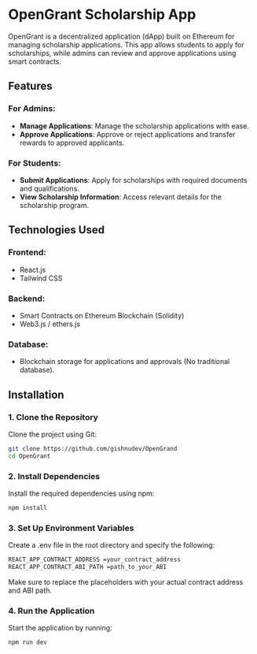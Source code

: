 # OpenGrant Scholarship App

OpenGrant is a decentralized application (dApp) built on Ethereum for managing scholarship applications. This app allows students to apply for scholarships, while admins can review and approve applications using smart contracts.

## Features

### For Admins:
- **Manage Applications**: Manage the scholarship applications with ease.
- **Approve Applications**: Approve or reject applications and transfer rewards to approved applicants.

### For Students:
- **Submit Applications**: Apply for scholarships with required documents and qualifications.
- **View Scholarship Information**: Access relevant details for the scholarship program.

## Technologies Used

### Frontend:
- React.js
- Tailwind CSS

### Backend:
- Smart Contracts on Ethereum Blockchain (Solidity)
- Web3.js / ethers.js

### Database:
- Blockchain storage for applications and approvals (No traditional database).

## Installation

### 1. Clone the Repository
Clone the project using Git:

```bash
git clone https://github.com/gishnudev/OpenGrand
cd OpenGrant
```
### 2. Install Dependencies
Install the required dependencies using npm:
```bash
npm install
```
### 3. Set Up Environment Variables
Create a .env file in the root directory and specify the following:
```bash
REACT_APP_CONTRACT_ADDRESS =your_contract_address
REACT_APP_CONTRACT_ABI_PATH =path_to_your_ABI

```
Make sure to replace the placeholders with your actual contract address and ABI path.
### 4. Run the Application
Start the application by running:
```bash
npm run dev

```
